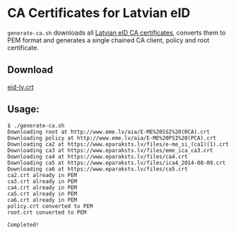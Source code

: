 # CA Certificates for Latvian eID

`generate-ca.sh` downloads all [Latvian eID CA certificates](https://www.eparaksts.lv/lv/palidziba/lejupielades/pamata-sertifikati/), converts them to PEM format and generates a single chained CA client, policy and root certificate.

## Download

[eid-lv.crt](https://raw.githubusercontent.com/kasparsd/eid-ca-certs/master/eid-lv.crt)


## Usage:

	$ ./generate-ca.sh 
	Downloading root at http://www.eme.lv/aia/E-ME%20SSI%20(RCA).crt
	Downloading policy at http://www.eme.lv/aia/E-ME%20PSI%20(PCA).crt
	Downloading ca2 at https://www.eparaksts.lv/files/e-me_si_(ca1)(1).crt
	Downloading ca3 at https://www.eparaksts.lv/files/eme_ica_ca3.crt
	Downloading ca4 at https://www.eparaksts.lv/files/ca4.crt
	Downloading ca5 at https://www.eparaksts.lv/files/ica4_2014-08-09.crt
	Downloading ca6 at https://www.eparaksts.lv/files/ca5.crt
	ca2.crt already in PEM
	ca3.crt already in PEM
	ca4.crt already in PEM
	ca5.crt already in PEM
	ca6.crt already in PEM
	policy.crt converted to PEM
	root.crt converted to PEM

	Completed!
